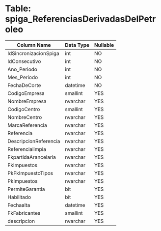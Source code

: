 # Table: spiga_ReferenciasDerivadasDelPetroleo

| Column Name | Data Type | Nullable |
|-------------|-----------|----------|
| IdSincronizacionSpiga | int | NO |
| IdConsecutivo | int | NO |
| Ano_Periodo | int | NO |
| Mes_Periodo | int | NO |
| FechaDeCorte | datetime | NO |
| CodigoEmpresa | smallint | YES |
| NombreEmpresa | nvarchar | YES |
| CodigoCentro | smallint | YES |
| NombreCentro | nvarchar | YES |
| MarcaReferencia | nvarchar | YES |
| Referencia | nvarchar | YES |
| DescripcionReferencia | nvarchar | YES |
| Referencialimpia | nvarchar | YES |
| FkpartidaArancelaria | nvarchar | YES |
| FkImpuestos | nvarchar | YES |
| PkFkImpuestoTipos | nvarchar | YES |
| PkImpuestos | nvarchar | YES |
| PermiteGarantia | bit | YES |
| Habilitado | bit | YES |
| Fechaalta | datetime | YES |
| FkFabricantes | smallint | YES |
| descripcion | nvarchar | YES |
